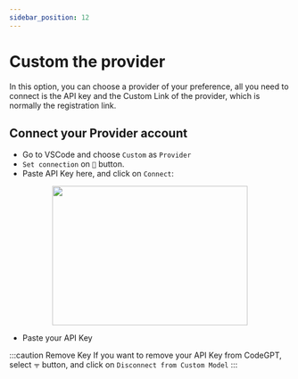 ```yaml
---
sidebar_position: 12
---
```


# Custom the provider

In this option, you can choose a provider of your preference, all you need to connect is the API key and the Custom Link of the provider, which is normally the registration link.

## Connect your Provider account
- Go to VSCode and choose `Custom` as `Provider`
- `Set connection` on `🔑` button.
- Paste API Key here, and click on `Connect`:

<p align="center">
      <img width="350" height="250" src="https://github.com/davila7/code-gpt-docs/assets/37567214/38e34a46-58db-4530-8cfd-8ca8f948894d" />
</p>
  
- Paste your API Key
  
:::caution Remove Key
If you want to remove your API Key from CodeGPT, select `ᯤ` button, and click on `Disconnect from Custom Model`
:::
